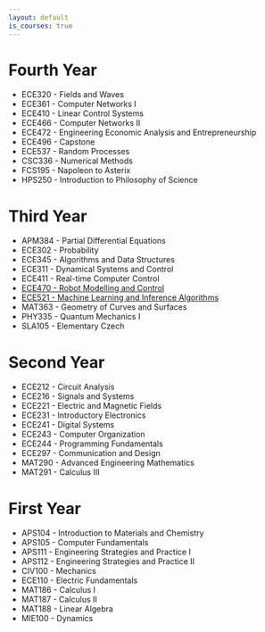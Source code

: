 ```yaml
---
layout: default
is_courses: true
---
```

# Fourth Year
 - ECE320 - Fields and Waves
 - ECE361 - Computer Networks I
 - ECE410 - Linear Control Systems
 - ECE466 - Computer Networks II
 - ECE472 - Engineering Economic Analysis and Entrepreneurship
 - ECE496 - Capstone
 - ECE537 - Random Processes
 - CSC336 - Numerical Methods
 - FCS195 - Napoleon to Asterix
 - HPS250 - Introduction to Philosophy of Science

# Third Year
 - APM384 - Partial Differential Equations
 - ECE302 - Probability
 - ECE345 - Algorithms and Data Structures
 - ECE311 - Dynamical Systems and Control
 - ECE411 - Real-time Computer Control
 - [ECE470 - Robot Modelling and Control](https://github.com/lpahlavi/ECE470)
 - [ECE521 - Machine Learning and Inference Algorithms](https://lpahlavi.github.io/ECE521)
 - MAT363 - Geometry of Curves and Surfaces
 - PHY335 - Quantum Mechanics I
 - SLA105 - Elementary Czech

# Second Year
 - ECE212 - Circuit Analysis
 - ECE216 - Signals and Systems
 - ECE221 - Electric and Magnetic Fields
 - ECE231 - Introductory Electronics
 - ECE241 - Digital Systems
 - ECE243 - Computer Organization
 - ECE244 - Programming Fundamentals
 - ECE297 - Communication and Design
 - MAT290 - Advanced Engineering Mathematics
 - MAT291 - Calculus III

# First Year
 - APS104 - Introduction to Materials and Chemistry
 - APS105 - Computer Fundamentals
 - APS111 - Engineering Strategies and Practice I
 - APS112 - Engineering Strategies and Practice II
 - CIV100 - Mechanics
 - ECE110 - Electric Fundamentals
 - MAT186 - Calculus I
 - MAT187 - Calculus II
 - MAT188 - Linear Algebra
 - MIE100 - Dynamics
